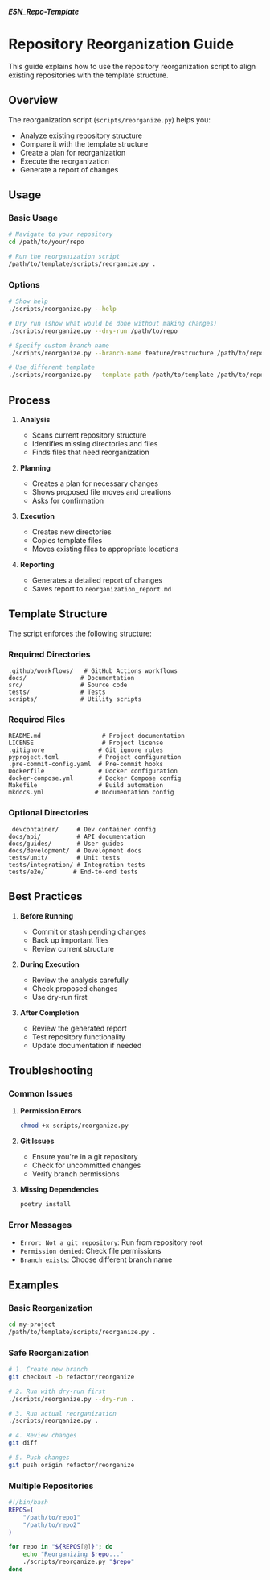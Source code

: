 _**ESN_Repo-Template**_
# Repository Reorganization Guide

This guide explains how to use the repository reorganization script to align existing repositories with the template structure.

## Overview

The reorganization script (`scripts/reorganize.py`) helps you:

- Analyze existing repository structure
- Compare it with the template structure
- Create a plan for reorganization
- Execute the reorganization
- Generate a report of changes

## Usage

### Basic Usage

```bash
# Navigate to your repository
cd /path/to/your/repo

# Run the reorganization script
/path/to/template/scripts/reorganize.py .
```

### Options

```bash
# Show help
./scripts/reorganize.py --help

# Dry run (show what would be done without making changes)
./scripts/reorganize.py --dry-run /path/to/repo

# Specify custom branch name
./scripts/reorganize.py --branch-name feature/restructure /path/to/repo

# Use different template
./scripts/reorganize.py --template-path /path/to/template /path/to/repo
```

## Process

1. **Analysis**
   - Scans current repository structure
   - Identifies missing directories and files
   - Finds files that need reorganization

2. **Planning**
   - Creates a plan for necessary changes
   - Shows proposed file moves and creations
   - Asks for confirmation

3. **Execution**
   - Creates new directories
   - Copies template files
   - Moves existing files to appropriate locations

4. **Reporting**
   - Generates a detailed report of changes
   - Saves report to `reorganization_report.md`

## Template Structure

The script enforces the following structure:

### Required Directories
```
.github/workflows/   # GitHub Actions workflows
docs/               # Documentation
src/                # Source code
tests/              # Tests
scripts/            # Utility scripts
```

### Required Files
```
README.md                 # Project documentation
LICENSE                   # Project license
.gitignore               # Git ignore rules
pyproject.toml           # Project configuration
.pre-commit-config.yaml  # Pre-commit hooks
Dockerfile               # Docker configuration
docker-compose.yml       # Docker Compose config
Makefile                 # Build automation
mkdocs.yml              # Documentation config
```

### Optional Directories
```
.devcontainer/     # Dev container config
docs/api/          # API documentation
docs/guides/       # User guides
docs/development/  # Development docs
tests/unit/        # Unit tests
tests/integration/ # Integration tests
tests/e2e/        # End-to-end tests
```

## Best Practices

1. **Before Running**
   - Commit or stash pending changes
   - Back up important files
   - Review current structure

2. **During Execution**
   - Review the analysis carefully
   - Check proposed changes
   - Use dry-run first

3. **After Completion**
   - Review the generated report
   - Test repository functionality
   - Update documentation if needed

## Troubleshooting

### Common Issues

1. **Permission Errors**
   ```bash
   chmod +x scripts/reorganize.py
   ```

2. **Git Issues**
   - Ensure you're in a git repository
   - Check for uncommitted changes
   - Verify branch permissions

3. **Missing Dependencies**
   ```bash
   poetry install
   ```

### Error Messages

- `Error: Not a git repository`: Run from repository root
- `Permission denied`: Check file permissions
- `Branch exists`: Choose different branch name

## Examples

### Basic Reorganization

```bash
cd my-project
/path/to/template/scripts/reorganize.py .
```

### Safe Reorganization

```bash
# 1. Create new branch
git checkout -b refactor/reorganize

# 2. Run with dry-run first
./scripts/reorganize.py --dry-run .

# 3. Run actual reorganization
./scripts/reorganize.py .

# 4. Review changes
git diff

# 5. Push changes
git push origin refactor/reorganize
```

### Multiple Repositories

```bash
#!/bin/bash
REPOS=(
    "/path/to/repo1"
    "/path/to/repo2"
)

for repo in "${REPOS[@]}"; do
    echo "Reorganizing $repo..."
    ./scripts/reorganize.py "$repo"
done
```